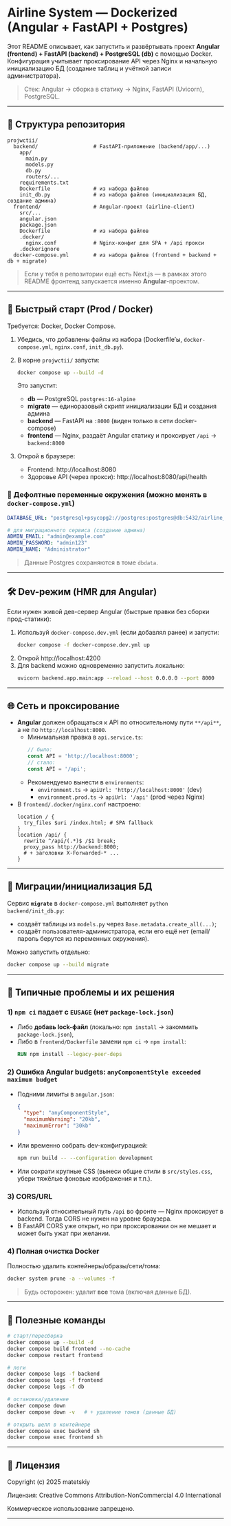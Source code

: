 # Airline System — Dockerized (Angular + FastAPI + Postgres)

Этот README описывает, как запустить и развёртывать проект **Angular (frontend) + FastAPI (backend) + PostgreSQL (db)** с помощью Docker.
Конфигурация учитывает проксирование API через Nginx и начальную инициализацию БД (создание таблиц и учётной записи администратора).

> Стек: Angular → сборка в статику → Nginx, FastAPI (Uvicorn), PostgreSQL.

---

## 📁 Структура репозитория

```text
projwctii/
  backend/                  # FastAPI-приложение (backend/app/...)
    app/
      main.py
      models.py
      db.py
      routers/...
    requirements.txt
    Dockerfile              # из набора файлов
    init_db.py              # из набора файлов (инициализация БД, создание админа)
  frontend/                 # Angular-проект (airline-client)
    src/...
    angular.json
    package.json
    Dockerfile              # из набора файлов
    .docker/
      nginx.conf            # Nginx-конфиг для SPA + /api прокси
    .dockerignore
  docker-compose.yml        # из набора файлов (frontend + backend + db + migrate)
```

> Если у тебя в репозитории ещё есть Next.js — в рамках этого README фронтенд запускается именно **Angular**-проектом.

---

## 🚀 Быстрый старт (Prod / Docker)

Требуется: Docker, Docker Compose.

1. Убедись, что добавлены файлы из набора (Dockerfile’ы, `docker-compose.yml`, `nginx.conf`, `init_db.py`).  
2. В корне `projwctii/` запусти:
   ```bash
   docker compose up --build -d
   ```
   Это запустит:
   - **db** — PostgreSQL `postgres:16-alpine`
   - **migrate** — единоразовый скрипт инициализации БД и создания админа
   - **backend** — FastAPI на `:8000` (виден только в сети docker-compose)
   - **frontend** — Nginx, раздаёт Angular статику и проксирует `/api` → `backend:8000`

3. Открой в браузере:
   - Frontend: http://localhost:8080  
   - Здоровье API (через прокси): http://localhost:8080/api/health

### 🔐 Дефолтные переменные окружения (можно менять в `docker-compose.yml`)

```yaml
DATABASE_URL: "postgresql+psycopg2://postgres:postgres@db:5432/airline_db"

# для миграционного сервиса (создание админа)
ADMIN_EMAIL: "admin@example.com"
ADMIN_PASSWORD: "admin123"
ADMIN_NAME: "Administrator"
```

> Данные Postgres сохраняются в томе `dbdata`.

---

## 🛠️ Dev-режим (HMR для Angular)

Если нужен живой дев-сервер Angular (быстрые правки без сборки прод-статики):

1. Используй `docker-compose.dev.yml` (если добавлял ранее) и запусти:
   ```bash
   docker compose -f docker-compose.dev.yml up
   ```
2. Открой http://localhost:4200  
3. Для backend можно одновременно запустить локально:
   ```bash
   uvicorn backend.app.main:app --reload --host 0.0.0.0 --port 8000
   ```

---

## 🌐 Сеть и проксирование

- **Angular** должен обращаться к API по относительному пути `**/api**`, а не по `http://localhost:8000`.
  - Минимальная правка в `api.service.ts`:
    ```ts
    // было:
    const API = 'http://localhost:8000';
    // стало:
    const API = '/api';
    ```
  - Рекомендуемо вынести в `environments`:
    - `environment.ts` → `apiUrl: 'http://localhost:8000'` (dev)
    - `environment.prod.ts` → `apiUrl: '/api'` (prod через Nginx)
- В `frontend/.docker/nginx.conf` настроено:
  ```nginx
  location / {
    try_files $uri /index.html; # SPA fallback
  }
  location /api/ {
    rewrite ^/api/(.*)$ /$1 break;
    proxy_pass http://backend:8000;
    # + заголовки X-Forwarded-* ...
  }
  ```

---

## 🧱 Миграции/инициализация БД

Сервис **`migrate`** в `docker-compose.yml` выполняет `python backend/init_db.py`:
- создаёт таблицы из `models.py` через `Base.metadata.create_all(...)`;
- создаёт пользователя-администратора, если его ещё нет (email/пароль берутся из переменных окружения).

Можно запустить отдельно:
```bash
docker compose up --build migrate
```

---

## 🔧 Типичные проблемы и их решения

### 1) `npm ci` падает с `EUSAGE` (нет `package-lock.json`)
- Либо **добавь lock-файл** (локально: `npm install` → закоммить `package-lock.json`),  
- Либо в `frontend/Dockerfile` замени `npm ci` → `npm install`:
  ```dockerfile
  RUN npm install --legacy-peer-deps
  ```

### 2) Ошибка Angular budgets: `anyComponentStyle exceeded maximum budget`
- Подними лимиты в `angular.json`:
  ```json
  {
    "type": "anyComponentStyle",
    "maximumWarning": "20kb",
    "maximumError": "30kb"
  }
  ```
- Или временно собрать dev-конфигурацией:
  ```bash
  npm run build -- --configuration development
  ```
- Или сократи крупные CSS (вынеси общие стили в `src/styles.css`, убери тяжёлые фоновые изображения и т.п.).

### 3) CORS/URL
- Используй относительный путь `/api` во фронте — Nginx проксирует в backend. Тогда CORS не нужен на уровне браузера.
- В FastAPI CORS уже открыт, но при проксировании он не мешает и может быть ужат при желании.

### 4) Полная очистка Docker
Полностью удалить контейнеры/образы/сети/тома:
```bash
docker system prune -a --volumes -f
```
> Будь осторожен: удалит **все** тома (включая данные БД).

---

## 🧰 Полезные команды

```bash
# старт/пересборка
docker compose up --build -d
docker compose build frontend --no-cache
docker compose restart frontend

# логи
docker compose logs -f backend
docker compose logs -f frontend
docker compose logs -f db

# остановка/удаление
docker compose down
docker compose down -v   # + удаление томов (данные БД)

# открыть шелл в контейнере
docker compose exec backend sh
docker compose exec frontend sh
```

---

## 📄 Лицензия

Copyright (c) 2025 matetskiy

Лицензия: Creative Commons Attribution-NonCommercial 4.0 International

Коммерческое использование запрещено.

---

